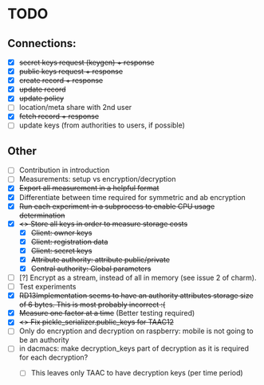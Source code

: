 # TODO

## Connections:
- [X] ~~secret keys request (keygen) + response~~
- [X] ~~public keys request + response~~
- [X] ~~create record + response~~
- [X] ~~update record~~
- [X] ~~update policy~~
- [ ] location/meta share with 2nd user
- [X] ~~fetch record + response~~
- [ ] update keys (from authorities to users, if possible)

## Other
- [ ] Contribution in introduction
- [ ] Measurements: setup vs encryption/decryption
- [X] ~~Export all measurement in a helpful format~~
- [X] Differentiate between time required for symmetric and ab encryption
- [X] ~~Run each experiment in a subprocess to enable CPU usage determination~~
- [X] ~~<> Store all keys in order to measure storage costs~~
    - [X] ~~Client: owner keys~~
    - [X] ~~Client: registration data~~
    - [X] ~~Client: secret keys~~
    - [X] ~~Attribute authority: attribute public/private~~
    - [X] ~~Central authority: Global parameters~~
- [ ] [?] Encrypt as a stream, instead of all in memory (see issue 2 of charm).
- [ ] Test experiments
- [X] ~~RD13Implementation seems to have an authority attributes storage size of 6 bytes. This is most probably incorrect :(~~
- [X] ~~Measure one factor at a time~~ (Better testing required)
- [X] ~~<> Fix pickle_serializer.public_keys for TAAC12~~
- [ ] Only do encryption and decryption on raspberry: mobile is not going to be an authority
- [ ] in dacmacs: make decryption_keys part of decryption as it is required for each decryption?
    - [ ] This leaves only TAAC to have decryption keys (per time period)
 